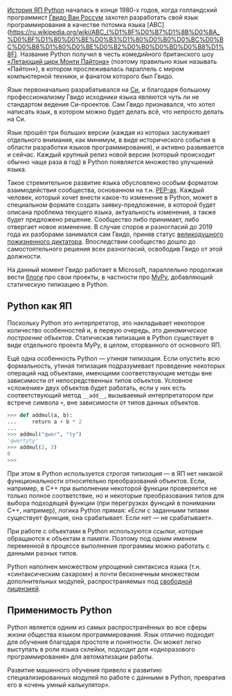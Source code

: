 [История ЯП Python](https://ru.wikipedia.org/wiki/%D0%98%D1%81%D1%82%D0%BE%D1%80%D0%B8%D1%8F_%D1%8F%D0%B7%D1%8B%D0%BA%D0%B0_%D0%BF%D1%80%D0%BE%D0%B3%D1%80%D0%B0%D0%BC%D0%BC%D0%B8%D1%80%D0%BE%D0%B2%D0%B0%D0%BD%D0%B8%D1%8F_Python) началась в конце 1980-х годов, когда  голландский программист [Гвидо Ван Россум](https://ru.wikipedia.org/wiki/%D0%A0%D0%BE%D1%81%D1%81%D1%83%D0%BC,_%D0%93%D0%B2%D0%B8%D0%B4%D0%BE_%D0%B2%D0%B0%D0%BD) захотел разработать свой язык программирования в качестве потомка языка [ABC](https://ru.wikipedia.org/wiki/ABC_(%D1%8F%D0%B7%D1%8B%D0%BA_%D0%BF%D1%80%D0%BE%D0%B3%D1%80%D0%B0%D0%BC%D0%BC%D0%B8%D1%80%D0%BE%D0%B2%D0%B0%D0%BD%D0%B8%D1%8F). Название Python получил в честь комедийного британского шоу [«Летающий цирк Монти Пайтона»](https://ru.wikipedia.org/wiki/%D0%9B%D0%B5%D1%82%D0%B0%D1%8E%D1%89%D0%B8%D0%B9_%D1%86%D0%B8%D1%80%D0%BA_%D0%9C%D0%BE%D0%BD%D1%82%D0%B8_%D0%9F%D0%B0%D0%B9%D1%82%D0%BE%D0%BD%D0%B0) (поэтому правильно язык называть «Пайтон»), в котором прослеживалась параллель с миром компьютерной техники, и фанатом которого был Гвидо.

Язык первоначально разрабатывался на [Си](https://docs.python.org/3/c-api/index.html), и благодаря большому профессионализму Гвидо исходники языка являются чуть ли не стандартом ведения Си-проектов. Сам Гвидо признавался, что хотел написать язык, в котором можно будет делать всё, что непросто делать на Си. 

Язык прошёл три больших версии (каждая из которых заслуживает отдельного внимания, как минимум, в виде исторического события в области разработки языков программирования), и активно развивается и сейчас. Каждый крупный релиз новой версии (который происходит обычно чаще раза в год) в Python появляется множество улучшений языка. 

Такое стремительное развитие языка обусловлено особым форматом взаимодействия сообщества, основанном на т.н. [PEP-ах](https://peps.python.org/pep-0001/). Каждый человек, который хочет внести какое-то изменение в Python, может в специальном формате создать заявку-предложение, в которой будет описана проблема текущего языка, актуальность изменения, а также будет предложено решение. Сообщество либо принимает, либо отвергает новое изменение. В случае споров и разногласий до 2019 года их разборами занимался сам Гвидо, приняв статус [великодушного пожизненного диктатора](https://ru.wikipedia.org/wiki/%D0%92%D0%B5%D0%BB%D0%B8%D0%BA%D0%BE%D0%B4%D1%83%D1%88%D0%BD%D1%8B%D0%B9_%D0%BF%D0%BE%D0%B6%D0%B8%D0%B7%D0%BD%D0%B5%D0%BD%D0%BD%D1%8B%D0%B9_%D0%B4%D0%B8%D0%BA%D1%82%D0%B0%D1%82%D0%BE%D1%80). Впоследствии сообщество дошло до самостоятельного решения всех разногласий, освободив Гвидо от этой должности.   

На данный момент Гвидо работает в Microsoft, параллельно продолжая вести [блоги](https://www.blogger.com/profile/12821714508588242516) про свои проекты, в частности про [MyPy](https://mypy-lang.org/), добавляющий статическую типизацию в Python.

## Python как ЯП

Поскольку Python это интерпретатор, это накладывает некоторое количество особенностей и, в первую очередь, это _динамическое построение объектов_. Статическая типизация в Python существует  в виде отдельного проекта MyPy, в целом, оторванного от основного ЯП. 

Ещё одна особенность Python — _утиная типизация_. Если опустить всю формальность, утиная типизация подразумевает проведение некоторых операций над объектами, имеющими соответствующие методы вне зависимости от непосредственных типов объектов. Условное «сложение» двух объектов будет работать, если у них есть соответствующий метод `__add__`, вызываемый интерпретатором при встрече символа `+`, вне зависимости от типов данных объектов.

```python
>>> def addmul(a, b):  
...     return a + b * 2  
...        
>>> addmul("qwer", "ty")  
'qwertyty'  
>>> addmul(2, 3)  
8  
>>>
```

При этом в Python используется _строгая типизация_ — в ЯП нет никакой функциональности относительно преобразований объектов. Если, например, в С++ при выполнении некоторой функции проверяется не только полное соответствие, но и некоторые преобразования типов для выбора подходящей функции (при перегрузках функций в понимании С++, например), логика Python прямая: «Если с заданными типами существует функция, она срабатывает. Если нет — не срабатывает». 

При работе с объектами в Python используются _ссылки_, которые обращаются к объектам в памяти. Поэтому под одним именем переменной в процессе выполнения программы можно работать с данными разных типов.

Python наполнен множеством упрощений синтаксиса языка (т.н. «синтаксическим сахаром») и почти бесконечным множеством дополнительных модулей, распространяемых под [свободной лицензией](https://docs.python.org/3/license.html).

## Применимость Python

Python является одним из самых распространённых во все сферы жизни общества языком программирования. Язык отлично подходит для обучения благодаря простоте и понятности. Он может легко выступать в роли языка склейки, подходит для «одноразового программирования» для автоматизации работы. 

Развитие машинного обучения привело к развитию специализированных модулей по работе с данными в Python, превратив его в «очень умный калькулятор».